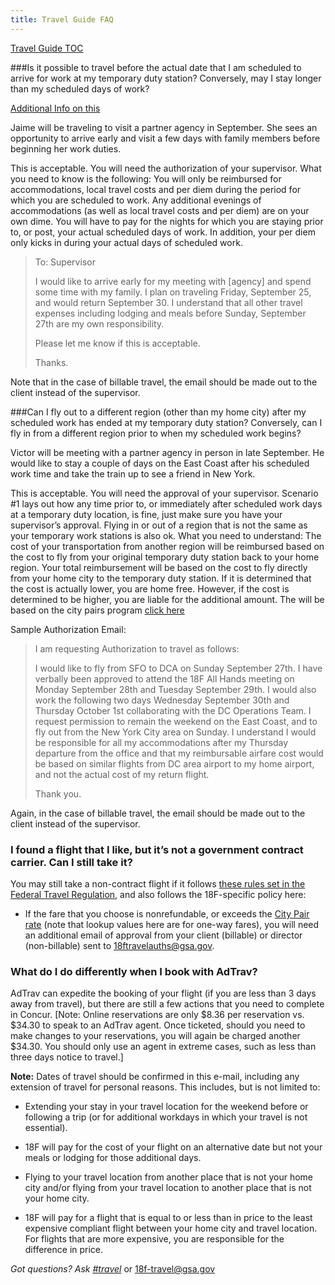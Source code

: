 ```yaml
---
title: Travel Guide FAQ
---
```


[Travel Guide TOC](/travel-guide-table-of-contents)

<a name="extend-travel"></a>

###Is it possible to travel before the actual date that I am scheduled to arrive for work at my temporary duty station?  Conversely, may I stay longer than my scheduled days of work?

[Additional Info on this](https://docs.google.com/drawings/d/1Lxnea7PmBZQeKwe-zkg1XNoIYYhFeglv29ls2NKudLE/edit)

Jaime will be traveling to visit a partner agency in September.  She sees an opportunity to arrive early and visit a few days with family members before beginning her work duties.

This is acceptable.  You will need the authorization of your supervisor.  What you need to know is the following:  You will only be reimbursed for accommodations, local travel costs and per diem during the period for which you are scheduled to work.  Any additional evenings of accommodations (as well as local travel costs and per diem) are on your own dime.  You will have to pay for the nights for which you are staying prior to, or post, your actual scheduled days of work. In addition, your per diem only kicks in during your actual days of scheduled work.

> To: Supervisor
>
> I would like to arrive early for my meeting with [agency] and spend some time with my family. I plan on traveling Friday, September 25, and would return September 30. I understand that all other travel expenses including lodging and meals before Sunday, September 27th are my own responsibility.
>
> Please let me know if this is acceptable.
>
> Thanks.

Note that in the case of billable travel, the email should be made out to the client instead of the supervisor.

<a name="multi-city"></a>

###Can I fly out to a different region (other than my home city) after my scheduled work has ended at my temporary duty station?  Conversely, can I fly in from a different region prior to when my scheduled work begins?

Victor will be meeting with a partner agency in person in late September.  He would like to stay a couple of days on the East Coast after his scheduled work time and take the train up to see a friend in New York.

This is acceptable.  You will need the approval of your supervisor.  Scenario #1 lays out how any time prior to, or immediately after scheduled work days at a temporary duty location, is fine, just make sure you have your supervisor’s approval.  Flying in or out of a region that is not the same as your temporary work stations is also ok.  What you need to understand:  The cost of your transportation from another region will be reimbursed based on the cost to fly from your original temporary duty station back to your home region.  Your total reimbursement will be based on the cost to fly directly from your home city to the temporary duty station.  If it is determined that the cost is actually lower, you are home free.  However, if the cost is determined to be higher, you are liable for the additional amount.  The  will be based on the city pairs program [click here](http://www.gsa.gov/portal/content/104512)

Sample Authorization Email:

> I am requesting Authorization to travel as follows:
>
> I would like to fly from SFO to DCA on Sunday September 27th.  I have verbally been approved to attend the 18F All Hands meeting on Monday September 28th and Tuesday September 29th.  I would also work the following two days Wednesday September 30th and Thursday October 1st collaborating with the DC Operations Team.  I request permission to remain the weekend on the East Coast, and to fly out from the New York City area on Sunday.  I understand I would be responsible for all my accommodations after my Thursday departure from the office and that my reimbursable airfare cost would be based on similar flights from DC area airport to my home airport, and not the actual cost of my return flight.
>
> Thank you.

Again, in the case of billable travel, the email should be made out to the client instead of the supervisor.

<a name="non-contract"></a>

### I found a flight that I like, but it’s not a government contract carrier. Can I still take it?

You may still take a non-contract flight if it follows [these rules set in the Federal Travel Regulation](http://www.gsa.gov/portal/ext/public/site/FTR/file/Chapter301p010.html/category/21868/#wp1203865), and also follows the 18F-specific policy here:

* If the fare that you choose is nonrefundable, or exceeds the [City Pair rate](http://cpsearch.fas.gsa.gov/cpsearch/search.do?method=enter) (note that lookup values here are for one-way fares), you will need an additional email of approval from your client (billable) or director (non-billable) sent to 18ftravelauths@gsa.gov.


<a name="adtrav"></a>

### What do I do differently when I book with AdTrav?

AdTrav can expedite the booking of your flight (if you are less than 3 days away from travel), but there are still a few actions that you need to complete in Concur.  [Note:  Online reservations are only $8.36 per reservation vs. $34.30 to speak to an AdTrav agent.  Once ticketed, should you need to make changes to your reservations, you will again be charged another $34.30.  You should only use an agent in extreme cases, such as less than three days notice to travel.]

**Note:** Dates of travel should be confirmed in this e-mail, including any extension of travel for personal reasons. This includes, but is not limited to:

* Extending your stay in your travel location for the weekend before or following a trip (or for additional workdays in which your travel is not essential).

* 18F will pay for the cost of your flight on an alternative date but not your meals or lodging for those additional days.

* Flying to your travel location from another place that is not your home city and/or flying from your travel location to another place that is not your home city.

* 18F will pay for a flight that is equal to or less than in price to the least expensive compliant flight between your home city and travel location. For flights that are more expensive, you are responsible for the difference in price.

*Got questions? Ask [#travel](https://gsa-tts.slack.com/messages/travel)* or [18f-travel@gsa.gov](mailto:18f-travel@gsa.gov)
